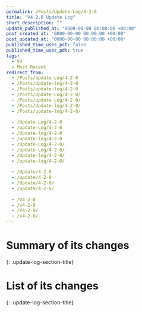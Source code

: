 ```yaml
---
permalink: /Posts/Update-Log/4-2-0
title: "V4.2.0 Update Log"
short_description: ""
update_published_at: "0000-00-00 00:00:00 +00:00"
post_created_at: "0000-00-00 00:00:00 +00:00"
post_updated_at: "0000-00-00 00:00:00 +00:00"
published_time_uses_pst: false
published_time_uses_pdt: true
tags:
  - V4
  - Most Recent
redirect_from:
  - /Posts/update-Log/4-2-0
  - /Posts/Update-log/4-2-0
  - /Posts/update-log/4-2-0
  - /Posts/Update-Log/4-2-0/
  - /Posts/update-Log/4-2-0/
  - /Posts/Update-log/4-2-0/
  - /Posts/update-log/4-2-0/
  
  - /Update-Log/4-2-0
  - /update-Log/4-2-0
  - /Update-log/4-2-0
  - /update-log/4-2-0
  - /Update-Log/4-2-0/
  - /update-Log/4-2-0/
  - /Update-log/4-2-0/
  - /update-log/4-2-0/
  
  - /Update/4-2-0
  - /update/4-2-0
  - /Update/4-2-0/
  - /update/4-2-0/
  
  - /V4-2-0
  - /v4-2-0
  - /V4-2-0/
  - /v4-2-0/
---
```


# Summary of its changes
{: .update-log-section-title}



# List of its changes
{: .update-log-section-title}


